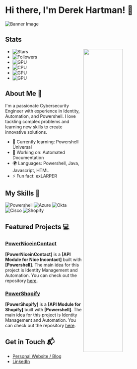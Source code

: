 # Hi there, I'm Derek Hartman! 👋

![Banner Image](https://media.licdn.com/dms/image/D5616AQG6XoDOCDlXZg/profile-displaybackgroundimage-shrink_350_1400/0/1702047806945?e=1721865600&v=beta&t=CznHBu_hqfMRTbfFSEWPBbSV1Wn9cZmHNGOlUsuATVU)

## Stats ##

<picture>
    <source media="(prefers-color-scheme: dark)" srcset="https://github-readme-stats.vercel.app/api/top-langs/?username=Derek-Hartman&theme=blue-green&show_icons=true">
    <img align="right" width="50%" src="https://github-readme-stats.vercel.app/api/top-langs/?username=Derek-Hartman&theme=blue-green&show_icons=true">
</picture>

- ![Stars](https://img.shields.io/github/stars/Derek-Hartman.svg)
- ![Followers](https://img.shields.io/github/followers/Derek-Hartman.svg?style=social&label=Follow&maxAge=2592000)
- ![GPU](https://img.shields.io/badge/NVIDIA-GTX080Ti-76B900?style=for-the-badge&logo=nvidia&logoColor=white)
- ![CPU](https://img.shields.io/badge/Intel-Core_i7_8700k-0071C5?style=for-the-badge&logo=intel&logoColor=white)
- ![GPU](https://img.shields.io/badge/NVIDIA-GTX080Ti-76B900?style=for-the-badge&logo=nvidia&logoColor=white)
- ![GPU](https://img.shields.io/badge/NVIDIA-GTX080Ti-76B900?style=for-the-badge&logo=nvidia&logoColor=white)

## About Me 🚀

I'm a passionate Cybersecurity Engineer with experience in Identity, Automation, and Powershell. I love tackling complex problems and learning new skills to create innovative solutions.

- 🌱 Currently learning: Powershell Universal
- 🔭 Working on: Automated Documentation
- 🌍 Languages: Powershell, Java, Javascript, HTML
- ⚡ Fun fact: exLARPER

## My Skills 🧠

![Powershell](https://img.shields.io/badge/Powershell-2CA5E0?style=for-the-badge&logo=powershell&logoColor=white)
![Azure](https://img.shields.io/badge/Microsoft_Azure-0089D6?style=for-the-badge&logo=microsoft-azure&logoColor=white)
![Okta](https://img.shields.io/badge/Okta-007DC1?style=for-the-badge&logo=Okta&logoColor=white)
![Cisco](https://img.shields.io/badge/Cisco-1BA0D7?style=for-the-badge&logo=Cisco&logoColor=white)
![Shopify](https://img.shields.io/badge/Shopify-7AB55C?style=for-the-badge&logo=Shopify&logoColor=white)

## Featured Projects 💻

### [PowerNiceinContact](https://github.com/Derek-Hartman/PowerNiceinContact)

**[PowerNiceinContact]** is a **[API Module for Nice Incontact]** built with **[Powershell]**. The main idea for this project is Identity Management and Automation. You can check out the repository [here](https://github.com/Derek-Hartman/PowerNiceinContact).

### [PowerShopify](https://github.com/Derek-Hartman/PowerShopify)

**[PowerShopify]** is a **[API Module for Shopify]** built with **[Powershell]**. The main idea for this project is Identity Management and Automation. You can check out the repository [here](https://github.com/Derek-Hartman/PowerShopify).

## Get in Touch 📬

- [Personal Website / Blog](https://dereksysadmin.wordpress.com)
- [LinkedIn](https://www.linkedin.com/in/derek-hartman-69a7a94a/)


